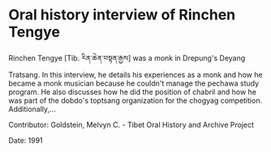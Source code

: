 # Oral history interview of Rinchen Tengye  
Rinchen Tengye [Tib. རིན་ཆེན་བསྟན་རྒྱས] was a monk in Drepung's Deyang Tratsang. In this interview, he details his experiences as a monk and how he became a monk musician because he couldn't manage the pechawa study program. He also discusses how he did the position of chabril and how he was part of the dobdo's toptsang organization for the chogyag competition. Additionally,... 

Contributor: Goldstein, Melvyn C. - Tibet Oral History and Archive Project  

Date:
1991  

